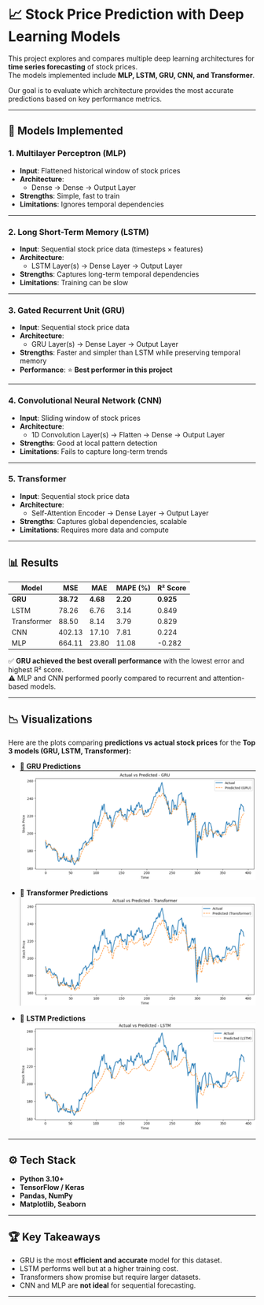 # 📈 Stock Price Prediction with Deep Learning Models

This project explores and compares multiple deep learning architectures for **time series forecasting** of stock prices.  
The models implemented include **MLP, LSTM, GRU, CNN, and Transformer**.  

Our goal is to evaluate which architecture provides the most accurate predictions based on key performance metrics.

---

## 🚀 Models Implemented

### 1. **Multilayer Perceptron (MLP)**
- **Input**: Flattened historical window of stock prices  
- **Architecture**:
  - Dense → Dense → Output Layer  
- **Strengths**: Simple, fast to train  
- **Limitations**: Ignores temporal dependencies  

---

### 2. **Long Short-Term Memory (LSTM)**
- **Input**: Sequential stock price data (timesteps × features)  
- **Architecture**:
  - LSTM Layer(s) → Dense Layer → Output Layer  
- **Strengths**: Captures long-term temporal dependencies  
- **Limitations**: Training can be slow  

---

### 3. **Gated Recurrent Unit (GRU)**
- **Input**: Sequential stock price data  
- **Architecture**:
  - GRU Layer(s) → Dense Layer → Output Layer  
- **Strengths**: Faster and simpler than LSTM while preserving temporal memory  
- **Performance**: ⭐ **Best performer in this project**  

---

### 4. **Convolutional Neural Network (CNN)**
- **Input**: Sliding window of stock prices  
- **Architecture**:
  - 1D Convolution Layer(s) → Flatten → Dense → Output Layer  
- **Strengths**: Good at local pattern detection  
- **Limitations**: Fails to capture long-term trends  

---

### 5. **Transformer**
- **Input**: Sequential stock price data  
- **Architecture**:
  - Self-Attention Encoder → Dense Layer → Output Layer  
- **Strengths**: Captures global dependencies, scalable  
- **Limitations**: Requires more data and compute  

---

## 📊 Results

| Model        | MSE       | MAE      | MAPE (%) | R² Score |
|--------------|-----------|----------|-----------|----------|
| **GRU**      | **38.72** | **4.68** | **2.20**  | **0.925** |
| LSTM         | 78.26     | 6.76     | 3.14      | 0.849    |
| Transformer  | 88.50     | 8.14     | 3.79      | 0.829    |
| CNN          | 402.13    | 17.10    | 7.81      | 0.224    |
| MLP          | 664.11    | 23.80    | 11.08     | -0.282   |

✅ **GRU achieved the best overall performance** with the lowest error and highest R² score.  
⚠️ MLP and CNN performed poorly compared to recurrent and attention-based models.

---

## 📉 Visualizations

Here are the plots comparing **predictions vs actual stock prices** for the **Top 3 models (GRU, LSTM, Transformer):**

- 📌 **GRU Predictions**
  ![GRU Plot](gru_plots.png)

- 📌 **Transformer Predictions**
  ![Transformer Plot](transformer_plots.png)

- 📌 **LSTM Predictions**
  ![LSTM Plot](lstm_plots.png)


---

## ⚙️ Tech Stack
- **Python 3.10+**
- **TensorFlow / Keras**
- **Pandas, NumPy**
- **Matplotlib, Seaborn**

---

## 🏆 Key Takeaways
- GRU is the most **efficient and accurate** model for this dataset.  
- LSTM performs well but at a higher training cost.  
- Transformers show promise but require larger datasets.  
- CNN and MLP are **not ideal** for sequential forecasting.

---
